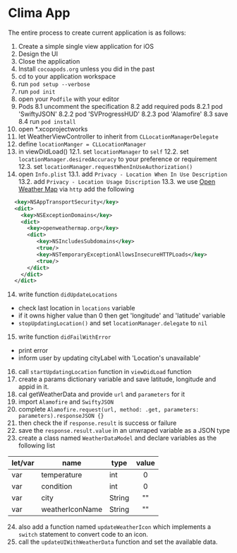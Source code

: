 # Clima App

The entire process to create current application is as follows:

1. Create a simple single view application for iOS
2. Design the UI
3. Close the application
4. Install `cocoapods.org` unless you did in the past
5. cd to your application workspace
5. run `pod setup --verbose`
6. run `pod init`
7. open your `Podfile` with your editor
8. Pods
  8.1 uncomment the specification
  8.2 add required pods
    8.2.1 pod 'SwiftyJSON'
    8.2.2 pod 'SVProgressHUD'
    8.2.3 pod 'Alamofire'
  8.3 save 
  8.4 run `pod install`
9. open *.xcoprojectworks
10. let WeatherViewController to inherit from `CLLocationManagerDelegate`
11. define `locationManger = CLLocationManager`
12. in viewDidLoad() 
  12.1. set `locationManager` to `self`
  12.2. set `locationManager.desiredAccuracy` to your preference or requirement
  12.3. set `locationManager.requestWhenInUseAuthorization()`
13. open `Info.plist`
  13.1. add `Privacy - Location When In Use Description`
  13.2. add `Privacy - Location Usage Discription` 
  13.3. we use [Open Weather Map](openweathermap.org) via `http` add the following
  ```XML
    <key>NSAppTransportSecurity</key>
    <dict>
      <key>NSExceptionDomains</key>
      <dict>
        <key>openweathermap.org</key>
        <dict>
           <key>NSIncludesSubdomains</key>
           <true/>
           <key>NSTemporaryExceptionAllowsInsecureHTTPLoads</key>
           <true/>
        </dict>
      </dict>
    </dict>
  ```
14. write function `didUpdateLocations`
  * check last location in `locations` variable
  * if it owns higher value than 0 then get 'longitude' and 'latitude' variable
  * `stopUpdatingLocation()` and set `locationManager.delegate` to `nil`
15. write function `didFailWithError`
  - print error
  - inform user by updating cityLabel with 'Location's unavailable'
16. call `startUpdatingLocation` function in `viewDidLoad` function
17. create a params dictionary variable and save latitude, longitude and appid in it.
18. cal getWeatherData and provide `url` and `parameters` for it
19. import `Alamofire` and `SwiftyJSON`
20. complete `Alamofire.request(url, method: .get, parameters: parameters).responseJSON {}`
21. then check the if `response.result` is success or failure
22. save the `response.result.value` in an unwraped variable as a JSON type
23. create a class named `WeatherDataModel` and declare variables as the following list

|**let/var**|**name**|**type**|**value**|
|----|----|----|:----:|
|var|temperature|int|0|
|var|condition|int|0|
|var|city|String|""|
|var|weatherIconName|String|""|

24. also add a function named `updateWeatherIcon` which implements a `switch` statement to convert code to an icon.
25. call the `updateUIWithWeatherData` function and set the available data.